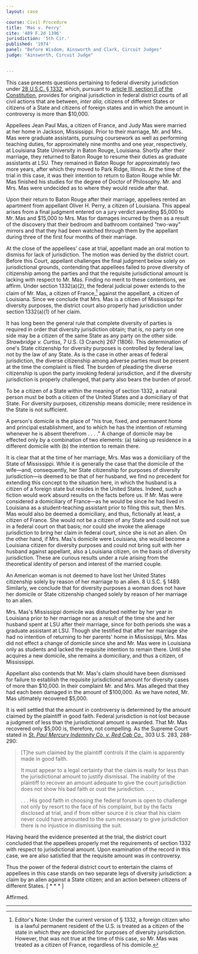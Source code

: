 ```yaml
---
layout: case

course: Civil Procedure 
title: 'Mas v. Perry'
cite: '489 F.2d 1396'
jurisdiction: '5th Cir.'
published: '1974'
panel: "Before Wisdom, Ainsworth and Clark, Circuit Judges"
judge: "Ainsworth, Circuit Judge"

    
---
```


This case presents questions pertaining to federal diversity jurisdiction under [28 U.S.C. § 1332](https://www.law.cornell.edu/uscode/text/28/1332), which, pursuant to [article III, section II of the Constitution](https://www.law.cornell.edu/constitution/articleiii), provides for original jurisdiction in federal district courts of all civil actions that are between, _inter alia,_ citizens of different States or citizens of a State and citizens of foreign states and in which the amount in controversy is more than $10,000.

Appellees Jean Paul Mas, a citizen of France, and Judy Mas were married at her home in Jackson, Mississippi. Prior to their marriage, Mr. and Mrs. Mas were graduate assistants, pursuing coursework as well as performing teaching duties, for approximately nine months and one year, respectively, at Louisiana State University in Baton Rouge, Louisiana. Shortly after their marriage, they returned to Baton Rouge to resume their duties as graduate assistants at LSU. They remained in Baton Rouge for approximately two more years, after which they moved to Park Ridge, Illinois. At the time of the trial in this case, it was their intention to return to Baton Rouge while Mr. Mas finished his studies for the degree of Doctor of Philosophy. Mr. and Mrs. Mas were undecided as to where they would reside after that.

Upon their return to Baton Rouge after their marriage, appellees rented an apartment from appellant Oliver H. Perry, a citizen of Louisiana. This appeal arises from a final judgment entered on a jury verdict awarding $5,000 to Mr. Mas and $15,000 to Mrs. Mas for damages incurred by them as a result of the discovery that their bedroom and bathroom contained "two-way" mirrors and that they had been watched through them by the appellant during three of the first four months of their marriage.

At the close of the appellees' case at trial, appellant made an oral motion to dismiss for lack of jurisdiction. The motion was denied by the district court. Before this Court, appellant challenges the final judgment below solely on jurisdictional grounds, contending that appellees failed to prove diversity of citizenship among the parties and that the requisite jurisdictional amount is lacking with respect to Mr. Mas. Finding no merit to these contentions, we affirm. Under section 1332(a)(2), the federal judicial power extends to the claim of Mr. Mas, a citizen of France,[^1] against the appellant, a citizen of Louisiana. Since we conclude that Mrs. Mas is a citizen of Mississippi for diversity purposes, the district court also properly had jurisdiction under section 1332(a)(1) of her claim.

It has long been the general rule that complete diversity of parties is required in order that diversity jurisdiction obtain; that is, no party on one side may be a citizen of the same State as any party on the other side. _Strawbridge v. Curtiss,_ 7 U.S. (3 Cranch) 267 (1806). This determination of one's State citizenship for diversity purposes is controlled by federal law, not by the law of any State. As is the case in other areas of federal jurisdiction, the diverse citizenship among adverse parties must be present at the time the complaint is filed. The burden of pleading the diverse citizenship is upon the party invoking federal jurisdiction, and if the diversity jurisdiction is properly challenged, that party also bears the burden of proof.

To be a citizen of a State within the meaning of section 1332, a natural person must be both a citizen of the United States and a domiciliary of that State. For diversity purposes, citizenship means domicile; mere residence in the State is not sufficient. 

A person's domicile is the place of "his true, fixed, and permanent home and principal establishment, and to which he has the intention of returning whenever he is absent therefrom . . . ." A change of domicile may be effected only by a combination of two elements: (a) taking up residence in a different domicile with (b) the intention to remain there. 

It is clear that at the time of her marriage, Mrs. Mas was a domiciliary of the State of Mississippi. While it is generally the case that the domicile of the wife—and, consequently, her State citizenship for purposes of diversity jurisdiction—is deemed to be that of her husband, we find no precedent for extending this concept to the situation here, in which the husband is a citizen of a foreign state but resides in the United States. Indeed, such a fiction would work absurd results on the facts before us. If Mr. Mas were considered a domiciliary of France—as he would be since he had lived in Louisiana as a student-teaching assistant prior to filing this suit, then Mrs. Mas would also be deemed a domiciliary, and thus, fictionally at least, a citizen of France. She would not be a citizen of any State and could not sue in a federal court on that basis; nor could she invoke the alienage jurisdiction to bring her claim in federal court, since she is not an alien. On the other hand, if Mrs. Mas's domicile were Louisiana, she would become a Louisiana citizen for diversity purposes and could not bring suit with her husband against appellant, also a Louisiana citizen, on the basis of diversity jurisdiction. These are curious results under a rule arising from the theoretical identity of person and interest of the married couple.

An American woman is not deemed to have lost her United States citizenship solely by reason of her marriage to an alien. 8 U.S.C. § 1489. Similarly, we conclude that for diversity purposes a woman does not have her domicile or State citizenship changed solely by reason of her marriage to an alien.

Mrs. Mas's Mississippi domicile was disturbed neither by her year in Louisiana prior to her marriage nor as a result of the time she and her husband spent at LSU after their marriage, since for both periods she was a graduate assistant at LSU. Though she testified that after her marriage she had no intention of returning to her parents' home in Mississippi, Mrs. Mas did not effect a change of domicile since she and Mr. Mas were in Louisiana only as students and lacked the requisite intention to remain there. Until she acquires a new domicile, she remains a domiciliary, and thus a citizen, of Mississippi. 

Appellant also contends that Mr. Mas's claim should have been dismissed for failure to establish the requisite jurisdictional amount for diversity cases of more than $10,000. In their complaint Mr. and Mrs. Mas alleged that they had each been damaged in the amount of $100,000. As we have noted, Mr. Mas ultimately recovered $5,000.

It is well settled that the amount in controversy is determined by the amount claimed by the plaintiff in good faith. Federal jurisdiction is not lost because a judgment of less than the jurisdictional amount is awarded. That Mr. Mas recovered only $5,000 is, therefore, not compelling. As the Supreme Court stated in [_St. Paul Mercury Indemnity Co. v. Red Cab Co._](https://scholar.google.com/scholar_case?case=3946258580102473628), 303 U.S. 283, 288-290:

> [T]he sum claimed by the plaintiff controls if the claim is apparently made in good faith.
> 
> It must appear to a legal certainty that the claim is really for less than the jurisdictional amount to justify dismissal. The inability of the plaintiff to recover an amount adequate to give the court jurisdiction does not show his bad faith or oust the jurisdiction. . . .
> 
> . . . His good faith in choosing the federal forum is open to challenge not only by resort to the face of his complaint, but by the facts disclosed at trial, and if from either source it is clear that his claim never could have amounted to the sum necessary to give jurisdiction there is no injustice in dismissing the suit.

Having heard the evidence presented at the trial, the district court concluded that the appellees properly met the requirements of section 1332 with respect to jurisdictional amount. Upon examination of the record in this case, we are also satisfied that the requisite amount was in controversy. 

Thus the power of the federal district court to entertain the claims of appellees in this case stands on two separate legs of diversity jurisdiction: a claim by an alien against a State citizen; and an action between citizens of different States. [ * * * ]

Affirmed.

--- 

[^1]: Editor's Note: Under the current version of § 1332, a foreign citizen who is a lawful permanent resident of the U.S. is treated as a citizen of the state in which they are domiciled for purposes of diversity jurisdiction. However, that was not true at the time of this case, so Mr. Mas was treated as a citizen of France, regardless of his domicile. 
